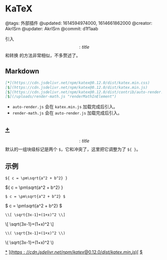 # KaTeX

@tags: 外部插件
@updated: 1614594974000, 1614661862000
@creator: AkrISrn
@updater: AkrISrn
@commit: d1f1aab

引入 $$: title $$ 和转换 [](/zh/docs/emoji.md "#") 的方法非常相似，不多赘述了。

## Markdown

```markdown
[*](https://cdn.jsdelivr.net/npm/katex@0.12.0/dist/katex.min.css)
[$](https://cdn.jsdelivr.net/npm/katex@0.12.0/dist/katex.min.js)
[$](https://cdn.jsdelivr.net/npm/katex@0.12.0/dist/contrib/auto-render.js "katex")
[$](/uploads/render-math.js "renderMathInElement")
```

- `auto-render.js` 会在 `katex.min.js` 加载完成后引入。
- `render-math.js` 会在 `auto-render.js` 加载完成后引入。

## [+](/zh/snippets/render-math.js.md)

$$: title $$ 默认的一组块级标记是两个 `$`，它和[](/zh/docs/custom-script.md "#")冲突了，这里把它调整为了 `${ }`。

## 示例

    ${ c = \pm\sqrt{a^2 + b^2} }

${ c = \pm\sqrt{a^2 + b^2} }

    $ c = \pm\sqrt{a^2 + b^2} $

$ c = \pm\sqrt{a^2 + b^2} $

    \\[ \sqrt{3x-1}+(1+x)^2 \\]

\\[ \sqrt{3x-1}+(1+x)^2 \\]

    \\( \sqrt{3x-1}+(1+x)^2 \\)

\\( \sqrt{3x-1}+(1+x)^2 \\)

[*](https://cdn.jsdelivr.net/npm/katex@0.12.0/dist/katex.min.css)
[$](https://cdn.jsdelivr.net/npm/katex@0.12.0/dist/katex.min.js)
[$](https://cdn.jsdelivr.net/npm/katex@0.12.0/dist/contrib/auto-render.js "katex")
[$](/uploads/dist/scripts/render-math.js "renderMathInElement")
